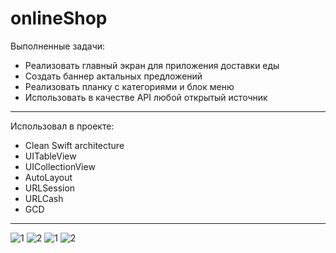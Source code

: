 # onlineShop
Выполненные задачи: 
* Реализовать главный экран для приложения доставки еды
* Создать баннер актальных предложений
* Реализовать планку с категориями и блок меню
* Использовать в качестве API любой открытый источник 
 
 ---
 Использовал в проекте:

* Clean Swift architecture
* UITableView
* UICollectionView
* AutoLayout
* URLSession
* URLCash
* GCD

---
![1](https://github.com/AlexKolch/InternetShop/blob/main/Screen/1.png)
![2](https://github.com/AlexKolch/InternetShop/blob/main/Screen/2.png)
![1](https://github.com/AlexKolch/InternetShop/blob/main/Screen/1aa.png)
![2](https://github.com/AlexKolch/InternetShop/blob/main/Screen/2a.png)

